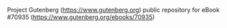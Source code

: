 Project Gutenberg (https://www.gutenberg.org) public repository for
eBook #70935 (https://www.gutenberg.org/ebooks/70935)
